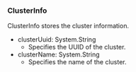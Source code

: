 ### ClusterInfo
ClusterInfo stores the cluster information.

- clusterUuid: System.String
  - Specifies the UUID of the cluster.
- clusterName: System.String
  - Specifies the name of the cluster.
